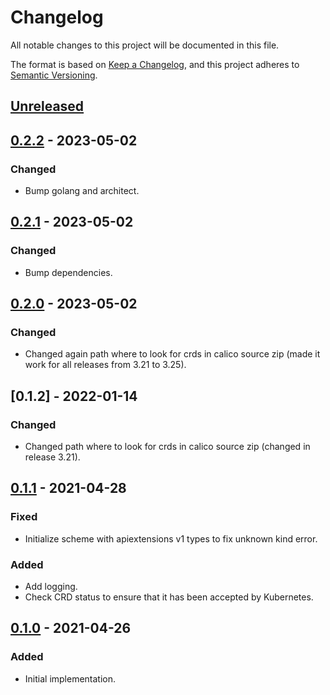 # Changelog

All notable changes to this project will be documented in this file.

The format is based on [Keep a Changelog](https://keepachangelog.com/en/1.0.0/),
and this project adheres to [Semantic Versioning](https://semver.org/spec/v2.0.0.html).



## [Unreleased]

## [0.2.2] - 2023-05-02

### Changed

- Bump golang and architect.


## [0.2.1] - 2023-05-02

### Changed

- Bump dependencies.

## [0.2.0] - 2023-05-02

### Changed

- Changed again path where to look for crds in calico source zip (made it work for all releases from 3.21 to 3.25).

## [0.1.2] - 2022-01-14

### Changed

- Changed path where to look for crds in calico source zip (changed in release 3.21).

## [0.1.1] - 2021-04-28

### Fixed

- Initialize scheme with apiextensions v1 types to fix unknown kind error.

### Added

- Add logging.
- Check CRD status to ensure that it has been accepted by Kubernetes.

## [0.1.0] - 2021-04-26

### Added

- Initial implementation.

[Unreleased]: https://github.com/giantswarm/crd-installer/compare/v0.2.2...HEAD
[0.2.2]: https://github.com/giantswarm/crd-installer/compare/v0.2.1...v0.2.2
[0.2.1]: https://github.com/giantswarm/crd-installer/compare/v0.2.0...v0.2.1
[0.2.0]: https://github.com/giantswarm/crd-installer/compare/v0.1.1...v0.2.0
[0.1.1]: https://github.com/giantswarm/crd-installer/compare/v0.1.0...v0.1.1
[0.1.0]: https://github.com/giantswarm/crd-installer/releases/tag/v0.1.0
